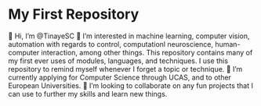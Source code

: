 # My First Repository 
👋 Hi, I’m @TinayeSC 
👀 I’m interested in machine learning, computer vision, automation with regards to control, computationl neuroscience, human-computer interaction, among other things. This repository contains many of my first ever uses of modules, languages, and techniques. I use this repository to remind myself whenever I forget a topic or technique. 
🌱 I’m currently applying for Computer Science through UCAS, and to other European Universities.
💞️ I’m looking to collaborate on any fun projects that I can use to further my skills and learn new things.  


<!---
TinayeSC/TinayeSC is a ✨ special ✨ repository because its `README.md` (this file) appears on your GitHub profile.
You can click the Preview link to take a look at your changes.
--->
